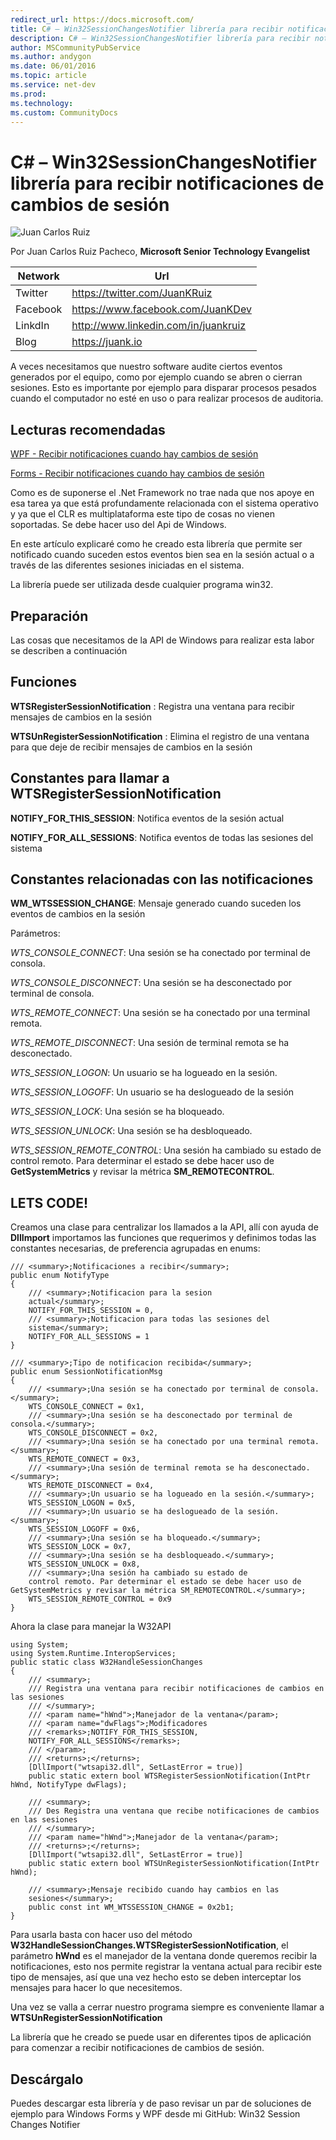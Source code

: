 ```yaml
---
redirect_url: https://docs.microsoft.com/
title: C# – Win32SessionChangesNotifier librería para recibir notificaciones de cambios de sesión
description: C# – Win32SessionChangesNotifier librería para recibir notificaciones de cambios de sesión
author: MSCommunityPubService
ms.author: andygon
ms.date: 06/01/2016
ms.topic: article
ms.service: net-dev
ms.prod: 
ms.technology:
ms.custom: CommunityDocs
---
```


# C\# – Win32SessionChangesNotifier librería para recibir notificaciones de cambios de sesión

![Juan Carlos Ruiz ](http://gravatar.com/avatar/2c36e6ebd9b4d33c3e9a0362607b3e57?s=150)
<!-- -->

Por Juan Carlos Ruiz Pacheco, **Microsoft Senior Technology Evangelist**

  Network   | Url
  ----------|----------------------------------------
  Twitter   | https://twitter.com/JuanKRuiz
  Facebook  | https://www.facebook.com/JuanKDev
  LinkdIn   | http://www.linkedin.com/in/juankruiz
  Blog      | https://juank.io


A veces necesitamos que nuestro software audite ciertos eventos
generados por el equipo, como por ejemplo cuando se abren o cierran
sesiones. Esto es importante por ejemplo para disparar procesos pesados
cuando el computador no esté en uso o para realizar procesos de
auditoria.

Lecturas recomendadas
---------------------

[WPF - Recibir notificaciones cuando hay cambios de sesión](http://juank.io/wpf-recibir-notificaciones-cuando-hay-cambios-de-sesion/)

[Forms - Recibir notificaciones cuando hay cambios de sesión](http://juank.io/forms-recibir-notificaciones-cuando-cambios-sesion/)

Como es de suponerse el .Net Framework no trae nada que nos apoye en esa
tarea ya que está profundamente relacionada con el sistema operativo y
ya que el CLR es multiplataforma este tipo de cosas no vienen
soportadas. Se debe hacer uso del Api de Windows.

En este artículo explicaré como he creado esta librería que permite ser
notificado cuando suceden estos eventos bien sea en la sesión actual o a
través de las diferentes sesiones iniciadas en el sistema.

La librería puede ser utilizada desde cualquier programa win32.

Preparación
-----------

Las cosas que necesitamos de la API de Windows para realizar esta labor
se describen a continuación

Funciones
---------

**WTSRegisterSessionNotification** : Registra una ventana para recibir
mensajes de cambios en la sesión

**WTSUnRegisterSessionNotification** : Elimina el registro de una
ventana para que deje de recibir mensajes de cambios en la sesión

Constantes para llamar a WTSRegisterSessionNotification
-------------------------------------------------------

**NOTIFY\_FOR\_THIS\_SESSION**: Notifica eventos de la sesión actual

**NOTIFY\_FOR\_ALL\_SESSIONS**: Notifica eventos de todas las sesiones
del sistema

Constantes relacionadas con las notificaciones
----------------------------------------------

**WM\_WTSSESSION\_CHANGE**: Mensaje generado cuando suceden los eventos
de cambios en la sesión

Parámetros:

*WTS\_CONSOLE\_CONNECT*: Una sesión se ha conectado por terminal de
consola.

*WTS\_CONSOLE\_DISCONNECT*: Una sesión se ha desconectado por terminal
de consola.

*WTS\_REMOTE\_CONNECT*: Una sesión se ha conectado por una terminal
remota.

*WTS\_REMOTE\_DISCONNECT*: Una sesión de terminal remota se ha
desconectado.

*WTS\_SESSION\_LOGON*: Un usuario se ha logueado en la sesión.

*WTS\_SESSION\_LOGOFF*: Un usuario se ha deslogueado de la sesión

*WTS\_SESSION\_LOCK*: Una sesión se ha bloqueado.

*WTS\_SESSION\_UNLOCK*: Una sesión se ha desbloqueado.

*WTS\_SESSION\_REMOTE\_CONTROL*: Una sesión ha cambiado su estado de
control remoto. Para determinar el estado se debe hacer uso de
**GetSystemMetrics** y revisar la métrica **SM\_REMOTECONTROL**.

LETS CODE!
----------

Creamos una clase para centralizar los llamados a la API, allí con ayuda
de **DllImport** importamos las funciones que requerimos y definimos
todas las constantes necesarias, de preferencia agrupadas en enums:



    /// <summary>;Notificaciones a recibir</summary>;
    public enum NotifyType
    {
        /// <summary>;Notificacion para la sesion
        actual</summary>;
        NOTIFY_FOR_THIS_SESSION = 0,
        /// <summary>;Notificacion para todas las sesiones del
        sistema</summary>;
        NOTIFY_FOR_ALL_SESSIONS = 1
    }

    /// <summary>;Tipo de notificacion recibida</summary>;
    public enum SessionNotificationMsg
    {
        /// <summary>;Una sesión se ha conectado por terminal de consola.</summary>;
        WTS_CONSOLE_CONNECT = 0x1,
        /// <summary>;Una sesión se ha desconectado por terminal de consola.</summary>;
        WTS_CONSOLE_DISCONNECT = 0x2,
        /// <summary>;Una sesión se ha conectado por una terminal remota.</summary>;
        WTS_REMOTE_CONNECT = 0x3,
        /// <summary>;Una sesión de terminal remota se ha desconectado.</summary>;
        WTS_REMOTE_DISCONNECT = 0x4,
        /// <summary>;Un usuario se ha logueado en la sesión.</summary>;
        WTS_SESSION_LOGON = 0x5,
        /// <summary>;Un usuario se ha deslogueado de la sesión.</summary>;
        WTS_SESSION_LOGOFF = 0x6,
        /// <summary>;Una sesión se ha bloqueado.</summary>;
        WTS_SESSION_LOCK = 0x7,
        /// <summary>;Una sesión se ha desbloqueado.</summary>;
        WTS_SESSION_UNLOCK = 0x8,
        /// <summary>;Una sesión ha cambiado su estado de
        control remoto. Par determinar el estado se debe hacer uso de GetSystemMetrics y revisar la métrica SM_REMOTECONTROL.</summary>;
        WTS_SESSION_REMOTE_CONTROL = 0x9
    }

Ahora la clase para manejar la W32API


    using System;
    using System.Runtime.InteropServices;
    public static class W32HandleSessionChanges
    {
        /// <summary>;
        /// Registra una ventana para recibir notificaciones de cambios en las sesiones
        /// </summary>;
        /// <param name="hWnd">;Manejador de la ventana</param>;
        /// <param name="dwFlags">;Modificadores
        /// <remarks>;NOTIFY_FOR_THIS_SESSION,
        NOTIFY_FOR_ALL_SESSIONS</remarks>;
        /// </param>;
        /// <returns>;</returns>;
        [DllImport("wtsapi32.dll", SetLastError = true)]
        public static extern bool WTSRegisterSessionNotification(IntPtr hWnd, NotifyType dwFlags);
        
        /// <summary>;
        /// Des Registra una ventana que recibe notificaciones de cambios en las sesiones
        /// </summary>;
        /// <param name="hWnd">;Manejador de la ventana</param>;
        /// <returns>;</returns>;
        [DllImport("wtsapi32.dll", SetLastError = true)]
        public static extern bool WTSUnRegisterSessionNotification(IntPtr hWnd);
        
        /// <summary>;Mensaje recibido cuando hay cambios en las
        sesiones</summary>;
        public const int WM_WTSSESSION_CHANGE = 0x2b1;
    }

Para usarla basta con hacer uso del método
**W32HandleSessionChanges.WTSRegisterSessionNotification**, el parámetro
**hWnd** es el manejador de la ventana donde queremos recibir la
notificaciones, esto nos permite registrar la ventana actual para
recibir este tipo de mensajes, así que una vez hecho esto se deben
interceptar los mensajes para hacer lo que necesitemos.

Una vez se valla a cerrar nuestro programa siempre es conveniente llamar
a **WTSUnRegisterSessionNotification**

La librería que he creado se puede usar en diferentes tipos de
aplicación para comenzar a recibir notificaciones de cambios de sesión.

Descárgalo
----------

Puedes descargar esta librería y de paso revisar un par de soluciones de
ejemplo para Windows Forms y WPF desde mi GitHub: Win32 Session Changes
Notifier




